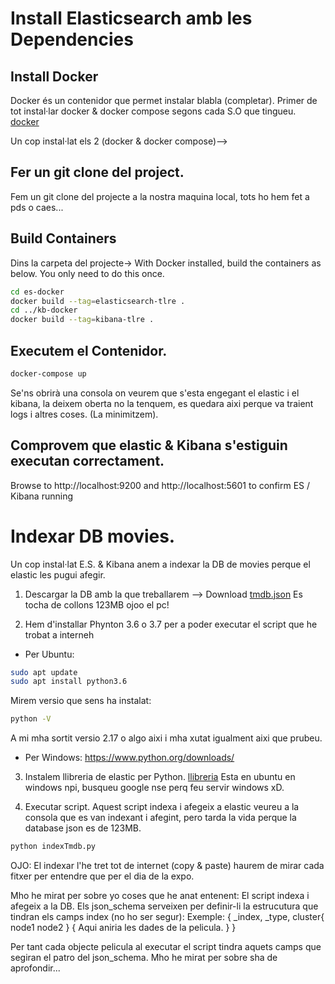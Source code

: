 # Install Elasticsearch amb les Dependencies
## Install Docker
Docker és un contenidor que permet instalar blabla (completar).
Primer de tot instal·lar docker & docker compose segons cada S.O que tingueu. [docker](https://docs.docker.com/install/)

Un cop instal·lat els 2 (docker & docker compose)-->

## Fer un git clone del project.
Fem un git clone del projecte a la nostra maquina local, tots ho hem fet a pds o caes...

## Build Containers
Dins la carpeta del projecte->
With Docker installed, build the containers as below. You only need to do this once.
```bash
cd es-docker
docker build --tag=elasticsearch-tlre .
cd ../kb-docker
docker build --tag=kibana-tlre .
```
## Executem el Contenidor.

```bash
docker-compose up
```
Se'ns obrirà una consola on veurem que s'esta engegant el elastic i el kibana, la deixem oberta no la tenquem, es quedara aixi perque va traient logs i altres coses. (La minimitzem).

## Comprovem que elastic & Kibana s'estiguin executan correctament.
Browse to http://localhost:9200 and http://localhost:5601 to confirm ES / Kibana running

# Indexar DB movies.
Un cop instal·lat E.S. & Kibana anem a indexar la DB de movies perque el elastic les pugui afegir.
1. Descargar la DB amb la que treballarem --> Download [tmdb.json](http://es-learn-to-rank.labs.o19s.com/tmdb.json) Es tocha de collons 123MB ojoo el pc!

2. Hem d'installar Phynton 3.6 o 3.7 per a poder executar el script que he trobat a interneh
- Per Ubuntu:
```bash
sudo apt update
sudo apt install python3.6
```
Mirem versio que sens ha instalat:
```bash
python -V
```
A mi mha sortit versio 2.17 o algo aixi i mha xutat igualment aixi que prubeu.

- Per Windows:
https://www.python.org/downloads/

3. Instalem llibreria de elastic per Python. [llibreria](https://elasticsearch-py.readthedocs.io/en/master/)
Esta en ubuntu en windows npi, busqueu google nse perq feu servir windows xD.

4. Executar script.
Aquest script indexa i afegeix a elastic veureu a la consola que es van indexant i afegint, pero tarda la vida perque la database json es de 123MB.

```bash
python indexTmdb.py
```

OJO: El indexar l'he tret tot de internet (copy & paste) haurem de mirar cada fitxer per entendre que per el dia de la expo.

Mho he mirat per sobre yo coses que he anat entenent:
El script indexa i afegeix a la DB.
Els json_schema serveixen per definir-li la estrucutura que tindran els camps index (no ho ser segur):
  Exemple:
  {
    _index,
    _type,
    cluster{
      node1
      node2
   }
   {
    Aqui aniria les dades de la pelicula.
   }
  }
  
  Per tant cada objecte pelicula al executar el script tindra aquets camps que segiran el patro del json_schema.
  Mho he mirat per sobre sha de aprofondir...



